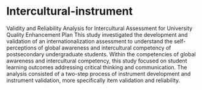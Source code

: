 # Intercultural-instrument
Validity and Reliability Analysis for Intercultural Assessment for University Quality Enhancement Plan
This study investigated the development and validation of an internationalization assessment to understand the self-perceptions of global awareness and intercultural competency of postsecondary undergraduate students. Within the competencies of global awareness and intercultural competency, this study focused on student learning outcomes addressing critical thinking and communication. The analysis consisted of a two-step process of instrument development and instrument validation, more specifically item validation and reliability.

